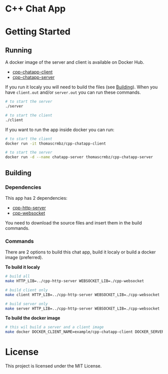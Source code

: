 # C++ Chat App

# Getting Started

## Running

A docker image of the server and client is available on Docker Hub.
  - [cpp-chatapp-client](https://hub.docker.com/repository/docker/thomascrmbz/cpp-chatapp-client/)
  - [cpp-chatapp-server](https://hub.docker.com/repository/docker/thomascrmbz/cpp-chatapp-server/)

If you run it localy you will need to build the files (see [Building](#building)).
When you have `client.out` and/or `server.out` you can run these commands.

```bash
# to start the server
./server

# to start the client
./client
```

If you want to run the app inside docker you can run:

```bash
# to start the client
docker run -it thomascrmbz/cpp-chatapp-client

# to start the server
docker run -d --name chatapp-server thomascrmbz/cpp-chatapp-server
```

## Building

### Dependencies

This app has 2 dependencies:
  - [cpp-http-server](https://github.com/thomascrmbz/cpp-http-server/)
  - [cpp-websocket](https://github.com/thomascrmbz/cpp-websocket/)

You need to download the source files and insert them in the build commands.

### Commands

There are 2 options to build this chat app, build it localy or build a docker image (preferred).

**To build it localy**

```bash
# build all
make HTTP_LIB=../cpp-http-server WEBSOCKET_LIB=./cpp-websocket

# build client only
make client HTTP_LIB=../cpp-http-server WEBSOCKET_LIB=./cpp-websocket

# build server only
make server HTTP_LIB=../cpp-http-server WEBSOCKET_LIB=./cpp-websocket
```

**To build the docker image**

```bash
# this wil build a server and a client image
make docker DOCKER_CLIENT_NAME=example/cpp-chatapp-client DOCKER_SERVER_NAME=example/cpp-chatapp-server HTTP_LIB=../cpp-http-server WEBSOCKET_LIB=./cpp-websocket
```

# License

This project is licensed under the MIT License.
